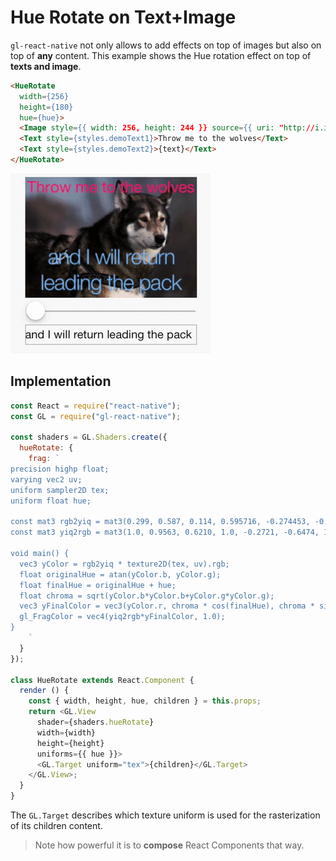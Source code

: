 # Hue Rotate on Text+Image

`gl-react-native` not only allows to add effects on top of images but also on top of **any** content. This example shows the Hue rotation effect on top of **texts and image**.

```html
<HueRotate
  width={256}
  height={180}
  hue={hue}>
  <Image style={{ width: 256, height: 244 }} source={{ uri: "http://i.imgur.com/qVxHrkY.jpg" }}/>
  <Text style={styles.demoText1}>Throw me to the wolves</Text>
  <Text style={styles.demoText2}>{text}</Text>
</HueRotate>
```

![](3.gif)

## Implementation

```js
const React = require("react-native");
const GL = require("gl-react-native");

const shaders = GL.Shaders.create({
  hueRotate: {
    frag: `
precision highp float;
varying vec2 uv;
uniform sampler2D tex;
uniform float hue;

const mat3 rgb2yiq = mat3(0.299, 0.587, 0.114, 0.595716, -0.274453, -0.321263, 0.211456, -0.522591, 0.311135);
const mat3 yiq2rgb = mat3(1.0, 0.9563, 0.6210, 1.0, -0.2721, -0.6474, 1.0, -1.1070, 1.7046);

void main() {
  vec3 yColor = rgb2yiq * texture2D(tex, uv).rgb;
  float originalHue = atan(yColor.b, yColor.g);
  float finalHue = originalHue + hue;
  float chroma = sqrt(yColor.b*yColor.b+yColor.g*yColor.g);
  vec3 yFinalColor = vec3(yColor.r, chroma * cos(finalHue), chroma * sin(finalHue));
  gl_FragColor = vec4(yiq2rgb*yFinalColor, 1.0);
}
    `
  }
});

class HueRotate extends React.Component {
  render () {
    const { width, height, hue, children } = this.props;
    return <GL.View
      shader={shaders.hueRotate}
      width={width}
      height={height}
      uniforms={{ hue }}>
      <GL.Target uniform="tex">{children}</GL.Target>
    </GL.View>;
  }
}
```

The `GL.Target` describes which texture uniform is used for the rasterization of its children content.

> Note how powerful it is to **compose** React Components that way.
